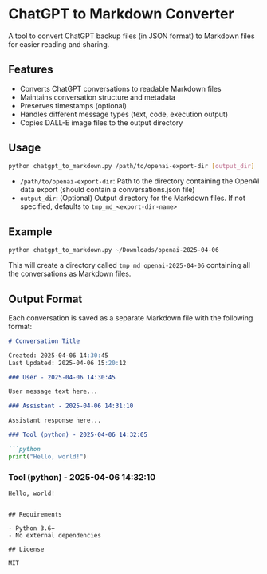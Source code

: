 # ChatGPT to Markdown Converter

A tool to convert ChatGPT backup files (in JSON format) to Markdown files for easier reading and sharing.

## Features

- Converts ChatGPT conversations to readable Markdown files
- Maintains conversation structure and metadata
- Preserves timestamps (optional)
- Handles different message types (text, code, execution output)
- Copies DALL-E image files to the output directory

## Usage

```bash
python chatgpt_to_markdown.py /path/to/openai-export-dir [output_dir]
```

- `/path/to/openai-export-dir`: Path to the directory containing the OpenAI data export (should contain a conversations.json file)
- `output_dir`: (Optional) Output directory for the Markdown files. If not specified, defaults to `tmp_md_<export-dir-name>`

## Example

```bash
python chatgpt_to_markdown.py ~/Downloads/openai-2025-04-06
```

This will create a directory called `tmp_md_openai-2025-04-06` containing all the conversations as Markdown files.

## Output Format

Each conversation is saved as a separate Markdown file with the following format:

```markdown
# Conversation Title

Created: 2025-04-06 14:30:45
Last Updated: 2025-04-06 15:20:12

### User - 2025-04-06 14:30:45

User message text here...

### Assistant - 2025-04-06 14:31:10

Assistant response here...

### Tool (python) - 2025-04-06 14:32:05

```python
print("Hello, world!")
```

### Tool (python) - 2025-04-06 14:32:10

```
Hello, world!
```
```

## Requirements

- Python 3.6+
- No external dependencies

## License

MIT